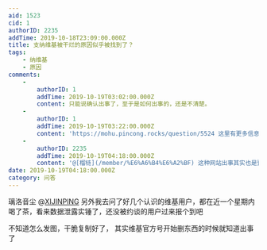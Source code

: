 ```yaml
---
aid: 1523
cid: 1
authorID: 2235
addTime: 2019-10-18T23:09:00.000Z
title: 支纳维基被干烂的原因似乎被找到了？
tags:
    - 纳维基
    - 原因
comments:
    -
        authorID: 1
        addTime: 2019-10-19T03:02:00.000Z
        content: 只能说确认出事了，至于是如何出事的，还是不清楚。
    -
        authorID: 1
        addTime: 2019-10-19T03:22:00.000Z
        content: 'https://mohu.pincong.rocks/question/5524 这里有更多信息'
    -
        authorID: 2235
        addTime: 2019-10-19T04:18:00.000Z
        content: '@[榴梿](/member/%E6%A6%B4%E6%A2%BF) 这种网站出事其实也是预料之内的事'
date: 2019-10-19T04:18:00.000Z
category: 问答
---
```


璃洛音尘 @[XIJINPlNG](/member/XIJINPlNG) 另外我去问了好几个认识的维基用户，都在近一个星期内喝了茶，看来数据泄露实锤了，还没被约谈的用户过来报个到吧

不知道怎么发图，干脆复制好了， 其实维基官方号开始删东西的时候就知道出事了

